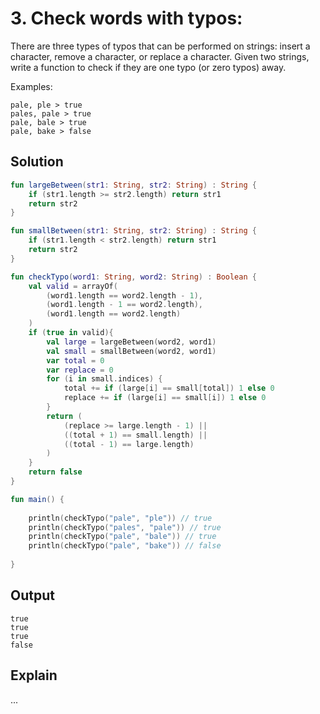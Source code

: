 # 3. Check words with typos:
There are three types of typos that can be performed on strings: insert a character,
remove a character, or replace a character. Given two strings, write a function to
check if they are one typo (or zero typos) away.

Examples:
```
pale, ple ­> true
pales, pale ­> true
pale, bale ­> true
pale, bake ­> false
```

## Solution
``` kotlin
fun largeBetween(str1: String, str2: String) : String {
    if (str1.length >= str2.length) return str1
    return str2
}

fun smallBetween(str1: String, str2: String) : String {
    if (str1.length < str2.length) return str1
    return str2
}

fun checkTypo(word1: String, word2: String) : Boolean {
    val valid = arrayOf(
        (word1.length == word2.length - 1),
        (word1.length - 1 == word2.length),
        (word1.length == word2.length)
    )
    if (true in valid){
        val large = largeBetween(word2, word1)
        val small = smallBetween(word2, word1)
        var total = 0
        var replace = 0
        for (i in small.indices) {
            total += if (large[i] == small[total]) 1 else 0
            replace += if (large[i] == small[i]) 1 else 0
        }
        return (
            (replace >= large.length - 1) ||
            ((total + 1) == small.length) ||
            ((total - 1) == large.length)
        )
    }
    return false
}

fun main() { 
    
    println(checkTypo("pale", "ple")) // true
    println(checkTypo("pales", "pale")) // true
    println(checkTypo("pale", "bale")) // true
    println(checkTypo("pale", "bake")) // false
    
}
```

## Output
```
true
true
true
false
```

## Explain

...
